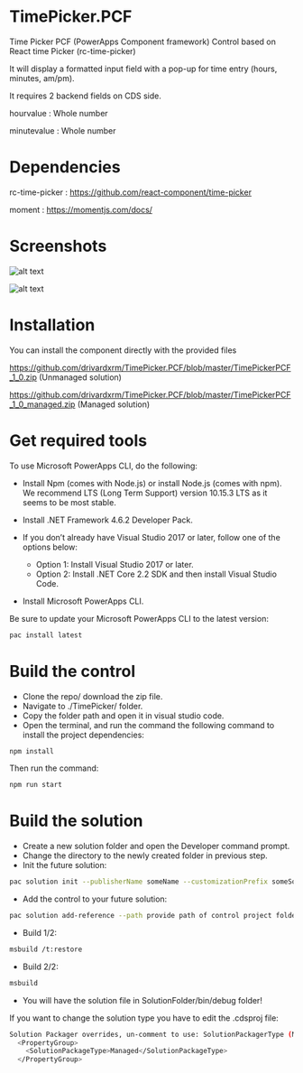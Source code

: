 # TimePicker.PCF
Time Picker PCF (PowerApps Component framework) Control based on React time Picker (rc-time-picker)

It will display a formatted input field with a pop-up for time entry (hours, minutes, am/pm).

It requires 2 backend fields on CDS side.

hourvalue : Whole number

minutevalue : Whole number

# Dependencies
rc-time-picker : https://github.com/react-component/time-picker

moment         : https://momentjs.com/docs/

# Screenshots
![alt text](https://github.com/drivardxrm/TimePicker.PCF/blob/master/timepicker.png?raw=true)

![alt text](https://github.com/drivardxrm/TimePicker.PCF/blob/master/timepicker_pcf.gif?raw=true)


# Installation
You can install the component directly with the provided files

https://github.com/drivardxrm/TimePicker.PCF/blob/master/TimePickerPCF_1_0.zip  (Unmanaged solution)

https://github.com/drivardxrm/TimePicker.PCF/blob/master/TimePickerPCF_1_0_managed.zip (Managed solution)

# Get required tools

To use Microsoft PowerApps CLI, do the following:

* Install Npm (comes with Node.js) or install Node.js (comes with npm). We recommend LTS (Long Term Support) version 10.15.3 LTS as it seems to be most stable.

* Install .NET Framework 4.6.2 Developer Pack.

* If you don’t already have Visual Studio 2017 or later, follow one of the options below:

  * Option 1: Install Visual Studio 2017 or later.
  * Option 2: Install .NET Core 2.2 SDK and then install Visual Studio Code.
* Install Microsoft PowerApps CLI.

Be sure to update your Microsoft PowerApps CLI to the latest version: 
```bash
pac install latest
```
# Build the control

* Clone the repo/ download the zip file.
* Navigate to ./TimePicker/ folder.
* Copy the folder path and open it in visual studio code.
* Open the terminal, and run the command the following command to install the project dependencies:
```bash
npm install
```
Then run the command:
```bash
npm run start
```
# Build the solution

* Create a new solution folder and open the Developer command prompt.
* Change the directory to the newly created folder in previous step.
* Init the future solution:
```bash
pac solution init --publisherName someName --customizationPrefix someSolutionPrefix
``` 
* Add the control to your future solution:
```bash
pac solution add-reference --path provide path of control project folder where the pcf.proj is available
``` 
* Build 1/2:
```bash
msbuild /t:restore
``` 
* Build 2/2:
```bash
msbuild
``` 
* You will have the solution file in SolutionFolder/bin/debug folder!

If you want to change the solution type you have to edit the .cdsproj file:
```bash
Solution Packager overrides, un-comment to use: SolutionPackagerType (Managed, Unmanaged, Both)
  <PropertyGroup>
    <SolutionPackageType>Managed</SolutionPackageType>
  </PropertyGroup>

  ```
